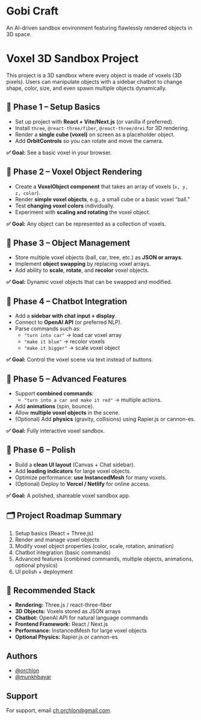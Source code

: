 
# Gobi Craft

An AI-driven sandbox environment featuring flawlessly rendered objects in 3D space. 



# Voxel 3D Sandbox Project

This project is a 3D sandbox where every object is made of voxels (3D pixels). Users can manipulate objects with a sidebar chatbot to change shape, color, size, and even spawn multiple objects dynamically.


## 📌 Phase 1 – Setup Basics

- Set up project with **React + Vite/Next.js** (or vanilla if preferred).  
- Install `three`, `@react-three/fiber`, `@react-three/drei` for 3D rendering.  
- Render a **single cube (voxel)** on screen as a placeholder object.  
- Add **OrbitControls** so you can rotate and move the camera.  

**✅ Goal:** See a basic voxel in your browser.  


## 📌 Phase 2 – Voxel Object Rendering

- Create a **VoxelObject component** that takes an array of voxels (`x, y, z, color`).  
- Render **simple voxel objects**, e.g., a small cube or a basic voxel “ball.”  
- Test **changing voxel colors** individually.  
- Experiment with **scaling and rotating** the voxel object.  

**✅ Goal:** Any object can be represented as a collection of voxels.  

## 📌 Phase 3 – Object Management

- Store multiple voxel objects (ball, car, tree, etc.) as **JSON or arrays**.  
- Implement **object swapping** by replacing voxel arrays.  
- Add ability to **scale**, **rotate**, and **recolor** voxel objects.  

**✅ Goal:** Dynamic voxel objects that can be swapped and modified.  

## 📌 Phase 4 – Chatbot Integration

- Add a **sidebar with chat input + display**.  
- Connect to **OpenAI API** (or preferred NLP).  
- Parse commands such as:  
  - `"turn into car"` → load car voxel array  
  - `"make it blue"` → recolor voxels  
  - `"make it bigger"` → scale voxel object  

**✅ Goal:** Control the voxel scene via text instead of buttons.  

## 📌 Phase 5 – Advanced Features

- Support **combined commands**:  
  - `"turn into a car and make it red"` → multiple actions.  
- Add **animations** (spin, bounce).  
- Allow **multiple voxel objects** in the scene.  
- (Optional) Add **physics** (gravity, collisions) using Rapier.js or cannon-es.  

**✅ Goal:** Fully interactive voxel sandbox.  

## 📌 Phase 6 – Polish

- Build a **clean UI layout** (Canvas + Chat sidebar).  
- Add **loading indicators** for large voxel objects.  
- Optimize performance: **use InstancedMesh** for many voxels.  
- (Optional) Deploy to **Vercel / Netlify** for online access.  

**✅ Goal:** A polished, shareable voxel sandbox app.  


## 🗂️ Project Roadmap Summary

1. Setup basics (React + Three.js)  
2. Render and manage voxel objects  
3. Modify voxel object properties (color, scale, rotation, animation)  
4. Chatbot integration (basic commands)  
5. Advanced features (combined commands, multiple objects, animations, optional physics)  
6. UI polish + deployment  


## 🔧 Recommended Stack

- **Rendering:** Three.js / react-three-fiber  
- **3D Objects:** Voxels stored as JSON arrays  
- **Chatbot:** OpenAI API for natural language commands  
- **Frontend Framework:** React / Next.js  
- **Performance:** InstancedMesh for large voxel objects  
- **Optional Physics:** Rapier.js or cannon-es


## Authors

- [@orchlon](https://www.github.com/orchlonn)
- [@munkhbayar](https://www.github.com/munkhbayar17)


## Support

For support, email ch.orchlon@gmail.com.

